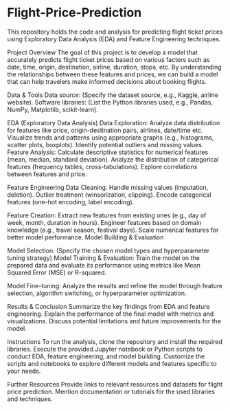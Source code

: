 # Flight-Price-Prediction

This repository holds the code and analysis for predicting flight ticket prices using Exploratory Data Analysis (EDA) and Feature Engineering techniques.

Project Overview
The goal of this project is to develop a model that accurately predicts flight ticket prices based on various factors such as date, time, origin, destination, airline, duration, stops, etc. By understanding the relationships between these features and prices, we can build a model that can help travelers make informed decisions about booking flights.

Data & Tools
Data source: (Specify the dataset source, e.g., Kaggle, airline website).
Software libraries: (List the Python libraries used, e.g., Pandas, NumPy, Matplotlib, scikit-learn).


EDA (Exploratory Data Analysis)
Data Exploration:
Analyze data distribution for features like price, origin-destination pairs, airlines, date/time etc.
Visualize trends and patterns using appropriate graphs (e.g., histograms, scatter plots, boxplots).
Identify potential outliers and missing values.
Feature Analysis:
Calculate descriptive statistics for numerical features (mean, median, standard deviation).
Analyze the distribution of categorical features (frequency tables, cross-tabulations).
Explore correlations between features and price.


Feature Engineering
Data Cleaning:
Handle missing values (imputation, deletion).
Outlier treatment (winsorization, clipping).
Encode categorical features (one-hot encoding, label encoding).

Feature Creation:
Extract new features from existing ones (e.g., day of week, month, duration in hours).
Engineer features based on domain knowledge (e.g., travel season, festival days).
Scale numerical features for better model performance.
Model Building & Evaluation

Model Selection: (Specify the chosen model types and hyperparameter tuning strategy)
Model Training & Evaluation: Train the model on the prepared data and evaluate its performance using metrics like Mean Squared Error (MSE) or R-squared.

Model Fine-tuning: Analyze the results and refine the model through feature selection, algorithm switching, or hyperparameter optimization.

Results & Conclusion
Summarize the key findings from EDA and feature engineering.
Explain the performance of the final model with metrics and visualizations.
Discuss potential limitations and future improvements for the model.

Instructions
To run the analysis, clone the repository and install the required libraries.
Execute the provided Jupyter notebook or Python scripts to conduct EDA, feature engineering, and model building.
Customize the scripts and notebooks to explore different models and features specific to your needs.


Further Resources
Provide links to relevant resources and datasets for flight price prediction.
Mention documentation or tutorials for the used libraries and techniques.
